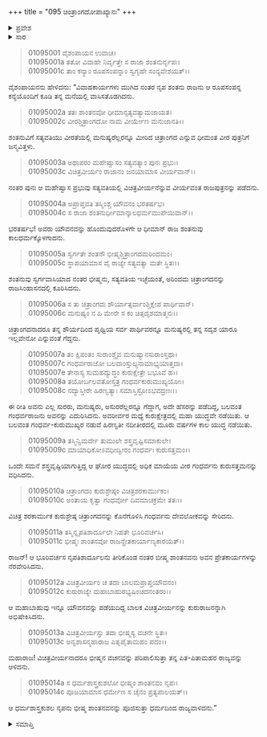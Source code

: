 +++
title = "095 ಚಿಂತ್ರಾಂಗದೋಪಾಖ್ಯಾನಃ"
+++

<details><summary>ಪ್ರವೇಶ</summary>


।।   ಓಂ ಓಂ ನಮೋ ನಾರಾಯಣಾಯ।।   ಶ್ರೀ ವೇದವ್ಯಾಸಾಯ ನಮಃ ।।

ಶ್ರೀ ಕೃಷ್ಣದ್ವೈಪಾಯನ ವೇದವ್ಯಾಸ ವಿರಚಿತ  

**ಶ್ರೀ ಮಹಾಭಾರತ**

**ಆದಿ ಪರ್ವ**

**ಸಂಭವ ಪರ್ವ**

**ಅಧ್ಯಾಯ 95**

</details>


<details><summary>ಸಾರ</summary>

ಶಂತನು-ಸತ್ಯವತಿಯರಲ್ಲಿ ಚಿತ್ರಾಂಗದ-ವಿಚಿತ್ರವೀರ್ಯರ ಜನನ, ಶಂತನವಿನ ಮರಣ, ಚಿತ್ರಾಂಗದನ ಪಟ್ಟಾಭಿಷೇಕ (1-5). ತನ್ನದೇ ಹೆಸರಿನ ಗಂಧರ್ವನೊಡನೆ ಹೋರಾಡಿ ಚಿತ್ರಾಂಗದನ ಅಕಾಲ ಮರಣ (6-10). ಬಾಲಕ ವಿಚಿತ್ರವೀರ್ಯನಿಗೆ ಪಟ್ಟ (11-14).

</details>


> 01095001 ವೈಶಂಪಾಯನ ಉವಾಚ।  
01095001a ತತೋ ವಿವಾಹೇ ನಿರ್ವೃತ್ತೇ ಸ ರಾಜಾ ಶಂತನುರ್ನೃಪಃ।  
01095001c ತಾಂ ಕನ್ಯಾಂ ರೂಪಸಂಪನ್ನಾಂ ಸ್ವಗೃಹೇ ಸಂನ್ಯವೇಶಯತ್।।

ವೈಶಂಪಾಯನನು ಹೇಳಿದನು: “ವಿವಾಹಕಾರ್ಯಗಳು ಮುಗಿದ ನಂತರ ನೃಪ ಶಂತನು ರಾಜನು ಆ ರೂಪಸಂಪನ್ನ ಕನ್ಯೆಯೊಂದಿಗೆ ಕೂಡಿ ತನ್ನ ಮನೆಯಲ್ಲಿ ವಾಸಿಸತೊಡಗಿದನು.

> 01095002a ತತಃ ಶಾಂತನವೋ ಧೀಮಾನ್ಸತ್ಯವತ್ಯಾಮಜಾಯತ।  
01095002c ವೀರಶ್ಚಿತ್ರಾಂಗದೋ ನಾಮ ವೀರ್ಯೇಣ ಮನುಜಾನತಿ।।

ಶಂತನುವಿಗೆ ಸತ್ಯವತಿಯು ವೀರತೆಯಲ್ಲಿ ಮನುಷ್ಯರೆಲ್ಲರನ್ನೂ ಮೀರಿದ ಚಿತ್ರಾಂಗದ ಎನ್ನುವ ಧೀಮಂತ ವೀರ ಪುತ್ರನಿಗೆ ಜನ್ಮವಿತ್ತಳು.

> 01095003a ಅಥಾಪರಂ ಮಹೇಷ್ವಾಸಂ ಸತ್ಯವತ್ಯಾಂ ಪುನಃ ಪ್ರಭುಃ।   
01095003c ವಿಚಿತ್ರವೀರ್ಯಂ ರಾಜಾನಂ ಜನಯಾಮಾಸ ವೀರ್ಯವಾನ್।।

ನಂತರ ಪುನಃ ಆ ಮಹೇಷ್ವಾಸ ಪ್ರಭುವು ಸತ್ಯವತಿಯಲ್ಲಿ ವಿಚಿತ್ರವೀರ್ಯನೆನ್ನುವ ವೀರ್ಯವಂತ ರಾಜಪುತ್ರನನ್ನು ಪಡೆದನು.

> 01095004a ಅಪ್ರಾಪ್ತವತಿ ತಸ್ಮಿಂಶ್ಚ ಯೌವನಂ ಭರತರ್ಷಭ।  
01095004c ಸ ರಾಜಾ ಶಂತನುರ್ಧೀಮಾನ್ಕಾಲಧರ್ಮಮುಪೇಯಿವಾನ್।।

ಭರತರ್ಷಭ! ಅವರು ಯೌವನವನ್ನು ಹೊಂದುವುದರೊಳಗೇ ಆ ಧೀಮಾನ್ ರಾಜ ಶಂತನುವು ಕಾಲಧರ್ಮಕ್ಕೊಳಗಾದನು.

> 01095005a ಸ್ವರ್ಗತೇ ಶಂತನೌ ಭೀಷ್ಮಶ್ಚಿತ್ರಾಂಗದಮರಿಂದಮಂ।  
01095005c ಸ್ಥಾಪಯಾಮಾಸ ವೈ ರಾಜ್ಯೇ ಸತ್ಯವತ್ಯಾ ಮತೇ ಸ್ಥಿತಃ।।

ಶಂತನುವು ಸ್ವರ್ಗವಾಸಿಯಾದ ನಂತರ ಭೀಷ್ಮನು, ಸತ್ಯವತಿಯ ಇಚ್ಛೆಯಂತೆ, ಅರಿಂದಮ ಚಿತ್ರಾಂಗದನನ್ನು ರಾಜಸಿಂಹಾಸನದಲ್ಲಿ ಕೂರಿಸಿದನು.

> 01095006a ಸ ತು ಚಿತ್ರಾಂಗದಃ ಶೌರ್ಯಾತ್ಸರ್ವಾಂಶ್ಚಿಕ್ಷೇಪ ಪಾರ್ಥಿವಾನ್।  
01095006c ಮನುಷ್ಯಂ ನ ಹಿ ಮೇನೇ ಸ ಕಂ ಚಿತ್ಸದೃಶಮಾತ್ಮನಃ।।

ಚಿತ್ರಾಂಗದನಾದರೂ ತನ್ನ ಶೌರ್ಯದಿಂದ ಪೃಥ್ವಿಯ ಸರ್ವ ಪಾರ್ಥಿವರನ್ನೂ ಮನುಷ್ಯರಲ್ಲಿ ತನ್ನ ಸದೃಶ ಯಾರೂ ಇಲ್ಲವೇನೋ ಎನ್ನುವಂತೆ ಗೆದ್ದನು.

> 01095007a ತಂ ಕ್ಷಿಪಂತಂ ಸುರಾಂಶ್ಚೈವ ಮನುಷ್ಯಾನಸುರಾಂಸ್ತಥಾ।  
01095007c ಗಂಧರ್ವರಾಜೋ ಬಲವಾಂಸ್ತುಲ್ಯನಾಮಾಭ್ಯಯಾತ್ತದಾ।   
01095007e ತೇನಾಸ್ಯ ಸುಮಹದ್ಯುದ್ಧಂ ಕುರುಕ್ಷೇತ್ರೇ ಬಭೂವ ಹ।।  
01095008a ತಯೋರ್ಬಲವತೋಸ್ತತ್ರ ಗಂಧರ್ವಕುರುಮುಖ್ಯಯೋಃ।  
01095008c ನದ್ಯಾಸ್ತೀರೇ ಹಿರಣ್ವತ್ಯಾಃ ಸಮಾಸ್ತಿಸ್ರೋಽಭವದ್ರಣಃ।।

ಈ ರೀತಿ ಅವನು ಎಲ್ಲ ಸುರರು, ಮನುಷ್ಯರು, ಅಸುರರೆಲ್ಲರನ್ನೂ ಗೆದ್ದಾಗ, ಅದೇ ಹೆಸರನ್ನು ಪಡೆದಿದ್ದ, ಬಲವಂತ ಗಂಧರ್ವರಾಜನು ಅವನನ್ನು ಎದುರಿಸಿದನು. ಅವರೀರ್ವರ ಮಧ್ಯೆ ಕುರುಕ್ಷೇತ್ರದಲ್ಲಿ ಮಹಾ ಯುದ್ಧವೇ ನಡೆಯಿತು. ಆ ಬಲವಂತ ಗಂಧರ್ವ-ಕುರುಮುಖ್ಯರ ನಡುವೆ ಹಿರಣ್ವತೀ ನದೀತೀರದಲ್ಲಿ ಮೂರು ವರ್ಷಗಳ ಕಾಲ ಯುದ್ಧ ನಡೆಯಿತು.

> 01095009a ತಸ್ಮಿನ್ವಿಮರ್ದೇ ತುಮುಲೇ ಶಸ್ತ್ರವೃಷ್ಟಿಸಮಾಕುಲೇ।  
01095009c ಮಾಯಾಧಿಕೋಽವಧೀದ್ವೀರಂ ಗಂಧರ್ವಃ ಕುರುಸತ್ತಮಂ।।

ಒಂದೇ ಸಮನೆ ಶಸ್ತ್ರವೃಷ್ಟಿಯಾಗುತ್ತಿದ್ದ ಆ ಘೋರ ಯುದ್ಧದಲ್ಲಿ ಅಧಿಕ ಮಾಯೆಯ ವೀರ ಗಂಧರ್ವನು ಕುರುಸತ್ತಮನನ್ನು ವಧಿಸಿದನು.

> 01095010a ಚಿತ್ರಾಂಗದಂ ಕುರುಶ್ರೇಷ್ಠಂ ವಿಚಿತ್ರಶರಕಾರ್ಮುಕಂ।   
01095010c ಅಂತಾಯ ಕೃತ್ವಾ ಗಂಧರ್ವೋ ದಿವಮಾಚಕ್ರಮೇ ತತಃ।।

ವಿಚಿತ್ರ ಶರಕಾರ್ಮುಕ ಕುರುಶ್ರೇಷ್ಠ ಚಿತ್ರಾಂಗದನನ್ನು ಕೊನೆಗೊಳಿಸಿ ಗಂಧರ್ವನು ದೇವಲೋಕವನ್ನು ಸೇರಿದನು.

> 01095011a ತಸ್ಮಿನ್ನೃಪತಿಶಾರ್ದೂಲೇ ನಿಹತೇ ಭೂರಿವರ್ಚಸಿ।  
01095011c ಭೀಷ್ಮಃ ಶಾಂತನವೋ ರಾಜನ್ಪ್ರೇತಕಾರ್ಯಾಣ್ಯಕಾರಯತ್।।

ರಾಜನ್! ಆ ಭೂರಿವರ್ಚಸ ನೃಪತಿಶಾರ್ದೂಲನು ತೀರಿಕೊಂಡ ನಂತರ ಬೀಷ್ಮ ಶಾಂತನವನು ಅವನ ಪ್ರೇತಕಾರ್ಯಗಳನ್ನು ನೆರವೇರಿಸಿದನು.

> 01095012a ವಿಚಿತ್ರವೀರ್ಯಂ ಚ ತದಾ ಬಾಲಮಪ್ರಾಪ್ತಯೌವನಂ।  
01095012c ಕುರುರಾಜ್ಯೇ ಮಹಾಬಾಹುರಭ್ಯಷಿಂಚದನಂತರಂ।।

ಆ ಮಹಾಬಾಹುವು ಇನ್ನೂ ಯೌವನವನ್ನು ಪಡೆಯದಿದ್ದ ಬಾಲಕ ವಿಚಿತ್ರವೀರ್ಯನನ್ನು ಕುರುರಾಜನನ್ನಾಗಿ ಅಭಿಷೇಕಿಸಿದನು.

> 01095013a ವಿಚಿತ್ರವೀರ್ಯಸ್ತು ತದಾ ಭೀಷ್ಮಸ್ಯ ವಚನೇ ಸ್ಥಿತಃ।  
01095013c ಅನ್ವಶಾಸನ್ಮಹಾರಾಜ ಪಿತೃಪೈತಾಮಹಂ ಪದಂ।।

ಮಹಾರಾಜ! ವಿಚಿತ್ರವೀರ್ಯನಾದರೂ ಭೀಷ್ಮನ ವಚನವನ್ನು ಪರಿಪಾಲಿಸುತ್ತಾ ತನ್ನ ಪಿತ-ಪಿತಾಮಹರ ರಾಜ್ಯವನ್ನು ಆಳಿದನು.

> 01095014a ಸ ಧರ್ಮಶಾಸ್ತ್ರಕುಶಲೋ ಭೀಷ್ಮಂ ಶಾಂತನವಂ ನೃಪಃ।   
01095014c ಪೂಜಯಾಮಾಸ ಧರ್ಮೇಣ ಸ ಚೈನಂ ಪ್ರತ್ಯಪಾಲಯತ್।।

ಆ ಧರ್ಮಶಾಸ್ತ್ರಕುಶಲ ನೃಪನು ಭೀಷ್ಮ ಶಾಂತನವನನ್ನು ಪೂಜಿಸುತ್ತಾ ಧರ್ಮದಿಂದ ರಾಜ್ಯವಾಳಿದನು.”

<details><summary>ಸಮಾಪ್ತಿ</summary>

ಇತಿ ಶ್ರೀ ಮಹಾಭಾರತೇ ಆದಿಪರ್ವಣಿ ಸಂಭವಪರ್ವಣಿ ಚಿತ್ರಾಂಗದೋಪಾಖ್ಯಾನೇ ಪಂಚನವತಿತಮೋಽಧ್ಯಾಯಃ।।  
ಇದು ಶ್ರೀ ಮಹಾಭಾರತದಲ್ಲಿ ಆದಿಪರ್ವದಲ್ಲಿ ಸಂಭವ ಪರ್ವದಲ್ಲಿ ಚಿಂತ್ರಾಂಗದೋಪಾಖ್ಯಾನ ವಿಷಯಕ ತೊಂಭತ್ತೈದನೆಯ ಅಧ್ಯಾಯವು.

</details>

